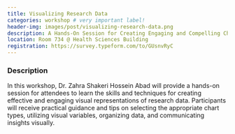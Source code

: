```yaml
---
title: Visualizing Research Data
categories: workshop # very important label!
header-img: images/post/visualizing-research-data.png
description: A Hands-On Session for Creating Engaging and Compelling Charts
location: Room 734 @ Health Sciences Building
registration: https://survey.typeform.com/to/GUsnvRyC
---
```


<!-- <div class="row">
<div class="col-sm-3"></div>
<div class="col-sm-6">
    <img src="/images/post/collab.png">
</div>
<div class="col-sm-3"></div>
</div> -->

### Description

In this workshop, Dr. Zahra Shakeri Hossein Abad will provide a hands-on session for attendees to learn the skills and techniques for creating effective and engaging visual representations of research data. Participants will receive practical guidance and tips on selecting the appropriate chart types, utilizing visual variables, organizing data, and communicating insights visually.
